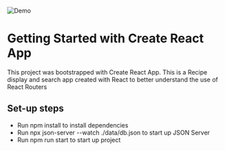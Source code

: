 ![Demo](AppDemo.gif)
<h1>Getting Started with Create React App</h1>
<p>This project was bootstrapped with Create React App. This is a Recipe display and search app created with React to better understand the use of React Routers</p>
<h2>Set-up steps</h2>
<ul>
  <li>Run npm install to install dependencies</li>
  <li>Run npx json-server --watch ./data/db.json to start up JSON Server</li>
  <li>Run npm run start to start up project</li>
</ul>

